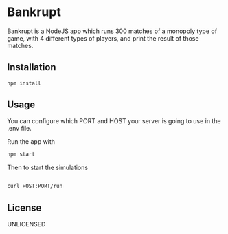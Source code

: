 # Bankrupt

Bankrupt is a NodeJS app which runs 300 matches of a monopoly type of game, with 4 different types of players, and print the result of those matches.

## Installation

```bash
npm install
```

## Usage
You can configure which PORT and HOST your server is going to use in the .env file.

Run the app with
```bash
npm start
```
Then to start the simulations
```bash

curl HOST:PORT/run

```

## License
UNLICENSED